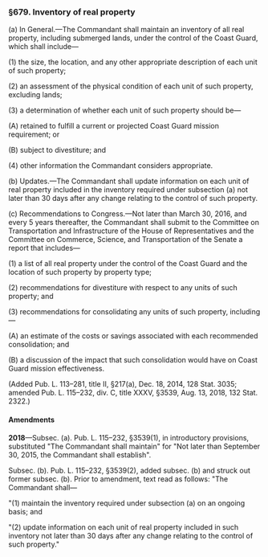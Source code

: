 ### §679. Inventory of real property ###

(a) In General.—The Commandant shall maintain an inventory of all real property, including submerged lands, under the control of the Coast Guard, which shall include—

(1) the size, the location, and any other appropriate description of each unit of such property;

(2) an assessment of the physical condition of each unit of such property, excluding lands;

(3) a determination of whether each unit of such property should be—

(A) retained to fulfill a current or projected Coast Guard mission requirement; or

(B) subject to divestiture; and

(4) other information the Commandant considers appropriate.

(b) Updates.—The Commandant shall update information on each unit of real property included in the inventory required under subsection (a) not later than 30 days after any change relating to the control of such property.

(c) Recommendations to Congress.—Not later than March 30, 2016, and every 5 years thereafter, the Commandant shall submit to the Committee on Transportation and Infrastructure of the House of Representatives and the Committee on Commerce, Science, and Transportation of the Senate a report that includes—

(1) a list of all real property under the control of the Coast Guard and the location of such property by property type;

(2) recommendations for divestiture with respect to any units of such property; and

(3) recommendations for consolidating any units of such property, including—

(A) an estimate of the costs or savings associated with each recommended consolidation; and

(B) a discussion of the impact that such consolidation would have on Coast Guard mission effectiveness.

(Added Pub. L. 113–281, title II, §217(a), Dec. 18, 2014, 128 Stat. 3035; amended Pub. L. 115–232, div. C, title XXXV, §3539, Aug. 13, 2018, 132 Stat. 2322.)

#### Amendments ####

**2018**—Subsec. (a). Pub. L. 115–232, §3539(1), in introductory provisions, substituted "The Commandant shall maintain" for "Not later than September 30, 2015, the Commandant shall establish".

Subsec. (b). Pub. L. 115–232, §3539(2), added subsec. (b) and struck out former subsec. (b). Prior to amendment, text read as follows: "The Commandant shall—

"(1) maintain the inventory required under subsection (a) on an ongoing basis; and

"(2) update information on each unit of real property included in such inventory not later than 30 days after any change relating to the control of such property."